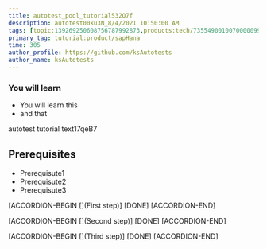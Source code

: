 ```yaml
---
title: autotest_pool_tutorial532Q7f
description: autotest00ku3N_8/4/2021 10:50:00 AM
tags: [topic:139269250608756787992873,products:tech/73554900100700000996,tutorial:experience/advanced]
primary_tag: tutorial:product/sapHana
time: 305
author_profile: https://github.com/ksAutotests
author_name: ksAutotests
---
```

### You will learn
- You will learn this
- and that

autotest tutorial text17qeB7

## Prerequisites
- Prerequisute1
- Prerequisute2
- Prerequisute3

[ACCORDION-BEGIN [](First step)]
[DONE]
[ACCORDION-END]

[ACCORDION-BEGIN [](Second step)]
[DONE]
[ACCORDION-END]

[ACCORDION-BEGIN [](Third step)]
[DONE]
[ACCORDION-END]

